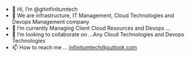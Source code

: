 - 👋 Hi, I’m @ghinfinitumtech
- 👀 We are infrastructure, IT Management, Cloud Technologies and Devops Management company
- 🌱 I’m currently Managing Client Cloud Resources and Devops ...
- 💞️ I’m looking to collaborate on ...Any Cloud Technologies and Devops Technologies
- 📫 How to reach me ... infinitumtech@outlook.com

<!---
ghinfinitumtech/ghinfinitumtech is a ✨ special ✨ repository because its `README.md` (this file) appears on your GitHub profile.
You can click the Preview link to take a look at your changes.
--->
